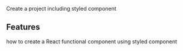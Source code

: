 Create a project including styled component 

## Features

how to create a React functional component using styled component<br /> 


